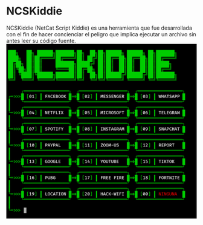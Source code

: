 # NCSKiddie
NCSKiddie (NetCat Script Kiddie) es una herramienta que fue desarrollada con el fin de hacer concienciar el peligro que implica ejecutar un archivo sin antes leer su código fuente.
![alt text](https://github.com/Darkmux/NCSKiddie/blob/main/NCSKiddie.png)
